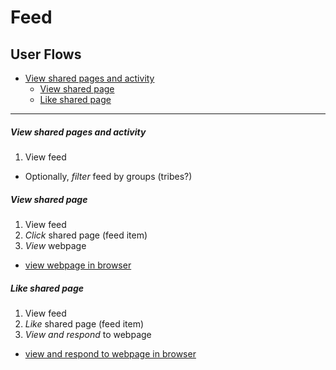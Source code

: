 # Feed
## User Flows

* [View shared pages and activity](#view-shared-pages-and-activity)
  * [View shared page](#View-shared-page)
  * [Like shared page ](#Like-shared-page)

---

##### View shared pages and activity
1. View feed
  - Optionally, *filter* feed by groups (tribes?)

##### View shared page
1. View feed
2. *Click* shared page (feed item)
3. *View* webpage
  - [view webpage in browser](browser.md#view-annotations)

##### Like shared page
1. View feed
2. *Like* shared page (feed item)
3. *View and respond* to webpage
  - [view and respond to webpage in browser](browser.md#respond-to-an-annotation)

